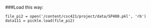 ###Load this way: 

`file_pi2 = open('/content/csc421/project/data/SP400.pkl', 'rb')`
`data111 = pickle.load(file_pi2)`
